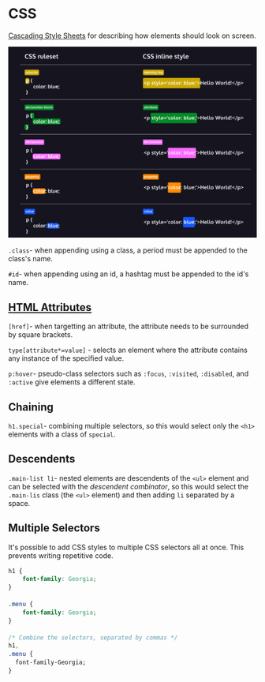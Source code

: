 # CSS

[Cascading Style Sheets](https://developer.mozilla.org/en-US/docs/Web/CSS) for describing how elements should look on screen.

![css-syntax](css-syntax.png)

`.class`- when appending using a class, a period must be appended to the class's name.

`#id`- when appending using an id, a hashtag must be appended to the id's name.

## [HTML Attributes](https://developer.mozilla.org/en-US/docs/Web/HTML/Attributes)

`[href]`- when targetting an attribute, the attribute needs to be surrounded by square brackets.

`type[attribute*=value]` - selects an element where the attribute contains any instance of the specified value.

`p:hover`- pseudo-class selectors such as `:focus`, `:visited`, `:disabled`, and `:active` give elements a different state.

## Chaining

`h1.special`- combining multiple selectors, so this would select only the `<h1>` elements with a class of `special`.

## Descendents

`.main-list li`- nested elements are descendents of the `<ul>` element and can be selected with the *descendent combinator*, so this would select the `.main-lis` class (the `<ul>` element) and then adding `li` separated by a space.

## Multiple Selectors

It's possible to add CSS styles to multiple CSS selectors all at once. This prevents writing repetitive code.

```css
h1 {
	font-family: Georgia;
}

.menu {
	font-family: Georgia;
}

/* Combine the selectors, separated by commas */
h1,
.menu {
  font-family-Georgia;
}
```

